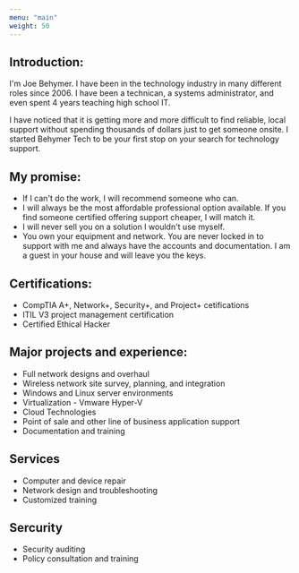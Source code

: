 ```yaml
---
menu: "main"
weight: 50
---
```

## Introduction:
I'm Joe Behymer. I have been in the technology industry in many different roles since 2006. I have been a technican, a systems administrator, and even spent 4 years teaching high school IT.  

I have noticed that it is getting more and more difficult to find reliable, local support without spending thousands of dollars just to get someone onsite. I started Behymer Tech to be your first stop on your search for technology support. 

## My promise:
- If I can't do the work, I will recommend someone who can.
- I will always be the most affordable professional option available. If you find someone certified offering support cheaper, I will match it. 
- I will never sell you on a solution I wouldn't use myself.
- You own your equipment and network. You are never locked in to support with me and always have the accounts and documentation. I am a guest in your house and will leave you the keys. 

## Certifications:
- CompTIA A+, Network+, Security+, and Project+ cetifications
- ITIL V3 project management certification
- Certified Ethical Hacker

## Major projects and experience:
- Full network designs and overhaul
- Wireless network site survey, planning, and integration
- Windows and Linux server environments
- Virtualization - Vmware Hyper-V
- Cloud Technologies
- Point of sale and other line of business application support
- Documentation and training

## Services
- Computer and device repair
- Network design and troubleshooting
- Customized training

## Sercurity
- Security auditing
- Policy consultation and training